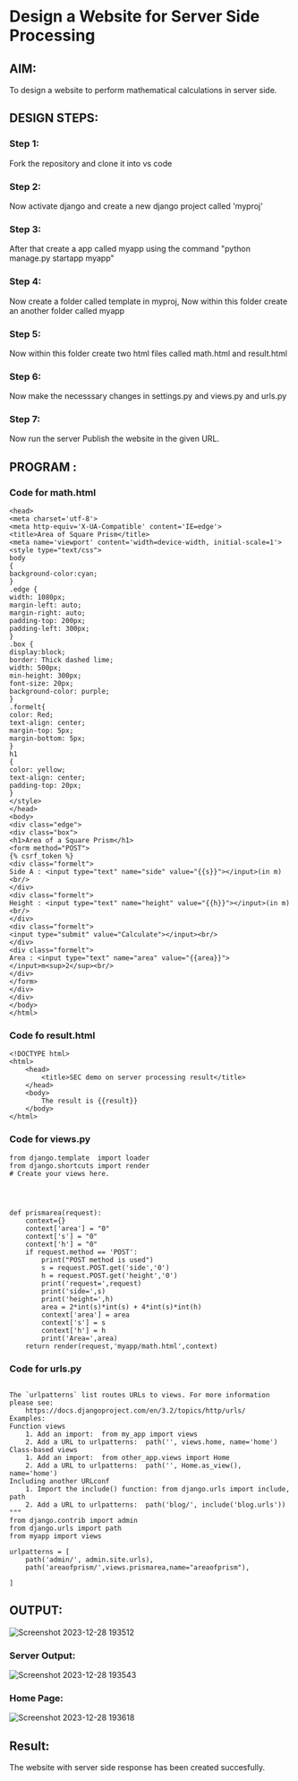 # Design a Website for Server Side Processing

## AIM:
To design a website to perform mathematical calculations in server side.

## DESIGN STEPS:

### Step 1:

Fork the repository and clone it into vs code
### Step 2:

Now activate django and create a new django project called 'myproj'
### Step 3:

After that create a app called myapp using the command "python manage.py startapp myapp"
### Step 4:

Now create a folder called template in myproj, Now within this folder create an another folder called myapp
### Step 5:

Now within this folder create two html files called math.html and result.html
### Step 6:

Now make the necesssary changes in settings.py and views.py and urls.py
### Step 7:

Now run the server
Publish the website in the given URL.

## PROGRAM :
### Code for math.html
```
<head>
<meta charset='utf-8'>
<meta http-equiv='X-UA-Compatible' content='IE=edge'>
<title>Area of Square Prism</title>
<meta name='viewport' content='width=device-width, initial-scale=1'>
<style type="text/css">
body 
{
background-color:cyan;
}
.edge {
width: 1080px;
margin-left: auto;
margin-right: auto;
padding-top: 200px;
padding-left: 300px;
}
.box {
display:block;
border: Thick dashed lime;
width: 500px;
min-height: 300px;
font-size: 20px;
background-color: purple;
}
.formelt{
color: Red;
text-align: center;
margin-top: 5px;
margin-bottom: 5px;
}
h1
{
color: yellow;
text-align: center;
padding-top: 20px;
}
</style>
</head>
<body>
<div class="edge">
<div class="box">
<h1>Area of a Square Prism</h1>
<form method="POST">
{% csrf_token %}
<div class="formelt">
Side A : <input type="text" name="side" value="{{s}}"></input>(in m)<br/>
</div>
<div class="formelt">
Height : <input type="text" name="height" value="{{h}}"></input>(in m)<br/>
</div>
<div class="formelt">
<input type="submit" value="Calculate"></input><br/>
</div>
<div class="formelt">
Area : <input type="text" name="area" value="{{area}}"></input>m<sup>2</sup><br/>
</div>
</form>
</div>
</div>
</body>
</html>
```

### Code fo result.html
```
<!DOCTYPE html>
<html>
    <head>
        <title>SEC demo on server processing result</title>
    </head>
    <body>
        The result is {{result}}
    </body>
</html>

```

### Code for views.py
```
from django.template  import loader
from django.shortcuts import render
# Create your views here.




def prismarea(request):
    context={}
    context['area'] = "0"
    context['s'] = "0"
    context['h'] = "0"
    if request.method == 'POST':
        print("POST method is used")
        s = request.POST.get('side','0')
        h = request.POST.get('height','0')
        print('request=',request)
        print('side=',s)
        print('height=',h)
        area = 2*int(s)*int(s) + 4*int(s)*int(h)
        context['area'] = area
        context['s'] = s
        context['h'] = h
        print('Area=',area)
    return render(request,'myapp/math.html',context)
```

### Code for urls.py
```

The `urlpatterns` list routes URLs to views. For more information please see:
    https://docs.djangoproject.com/en/3.2/topics/http/urls/
Examples:
Function views
    1. Add an import:  from my_app import views
    2. Add a URL to urlpatterns:  path('', views.home, name='home')
Class-based views
    1. Add an import:  from other_app.views import Home
    2. Add a URL to urlpatterns:  path('', Home.as_view(), name='home')
Including another URLconf
    1. Import the include() function: from django.urls import include, path
    2. Add a URL to urlpatterns:  path('blog/', include('blog.urls'))
"""
from django.contrib import admin
from django.urls import path
from myapp import views

urlpatterns = [
    path('admin/', admin.site.urls),
    path('areaofprism/',views.prismarea,name="areaofprism"),

]
```
## OUTPUT:
![Screenshot 2023-12-28 193512](https://github.com/Anas536/serversideprocessing/assets/139841834/7a32cefd-60f3-4f91-8fff-0f558599e3ff)

### Server Output:

![Screenshot 2023-12-28 193543](https://github.com/Anas536/serversideprocessing/assets/139841834/1be77a71-448b-43e6-95ec-b6286f630ed9)

### Home Page:
![Screenshot 2023-12-28 193618](https://github.com/Anas536/serversideprocessing/assets/139841834/762deb7c-7360-4476-b73d-04ef62fc3713)


## Result:
The website with server side response has been created succesfully.

